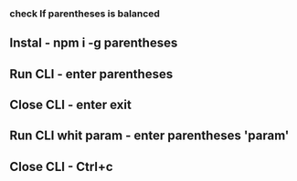 
### check If parentheses is balanced
## Instal - npm i -g parentheses

## Run CLI - enter parentheses
## Close CLI - enter exit

## Run CLI whit param - enter parentheses 'param'
## Close CLI - Ctrl+c
